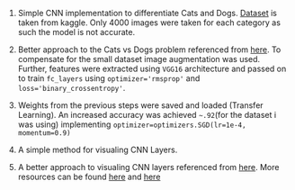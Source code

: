 01. Simple CNN implementation to differentiate Cats and Dogs. [Dataset](https://www.kaggle.com/c/dogs-vs-cats/data) is taken from kaggle. Only 4000 images were taken for each category as such the model is not accurate.

02. Better approach to the Cats vs Dogs problem referenced from [here](https://blog.keras.io/building-powerful-image-classification-models-using-very-little-data.html). To compensate for the small dataset image augmentation was used. Further, features were extracted using `VGG16` architecture and passed on to train `fc_layers` using `optimizer='rmsprop'` and  `loss='binary_crossentropy'`. 

03. Weights from the previous steps were saved and loaded (Transfer Learning). An increased accuracy was achieved `~.92`(for the dataset i was using) implementing `optimizer=optimizers.SGD(lr=1e-4, momentum=0.9)`

04. A simple method for visualing CNN Layers.

05. A better approach to visualing CNN layers referenced from [here](https://blog.keras.io/how-convolutional-neural-networks-see-the-world.html). More resources can be found [here](https://jacobgil.github.io/deeplearning/filter-visualizations) and [here](https://github.com/utkuozbulak/pytorch-cnn-visualizations)